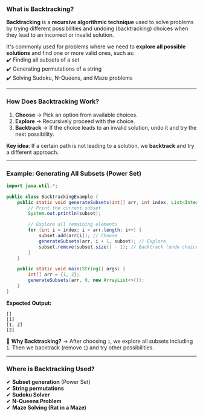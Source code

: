 ### **What is Backtracking?**  
**Backtracking** is a **recursive algorithmic technique** used to solve problems by trying different possibilities and undoing (backtracking) choices when they lead to an incorrect or invalid solution.  

It's commonly used for problems where we need to **explore all possible solutions** and find one or more valid ones, such as:  
✔️ Finding all subsets of a set  
✔️ Generating permutations of a string  
✔️ Solving Sudoku, N-Queens, and Maze problems  

---

### **How Does Backtracking Work?**  
1. **Choose** → Pick an option from available choices.  
2. **Explore** → Recursively proceed with the choice.  
3. **Backtrack** → If the choice leads to an invalid solution, undo it and try the next possibility.  

**Key idea**: If a certain path is not leading to a solution, we **backtrack** and try a different approach.

---

### **Example: Generating All Subsets (Power Set)**
```java
import java.util.*;

public class BacktrackingExample {
    public static void generateSubsets(int[] arr, int index, List<Integer> subset) {
        // Print the current subset
        System.out.println(subset);

        // Explore all remaining elements
        for (int i = index; i < arr.length; i++) {
            subset.add(arr[i]); // Choose
            generateSubsets(arr, i + 1, subset); // Explore
            subset.remove(subset.size() - 1); // Backtrack (undo choice)
        }
    }

    public static void main(String[] args) {
        int[] arr = {1, 2};
        generateSubsets(arr, 0, new ArrayList<>());
    }
}
```
**Expected Output:**  
```
[]
[1]
[1, 2]
[2]
```
📌 **Why Backtracking?** → After choosing `1`, we explore all subsets including `1`. Then we backtrack (remove `1`) and try other possibilities.  

---

### **Where is Backtracking Used?**  
✔ **Subset generation** (Power Set)  
✔ **String permutations**  
✔ **Sudoku Solver**  
✔ **N-Queens Problem**  
✔ **Maze Solving (Rat in a Maze)**  
